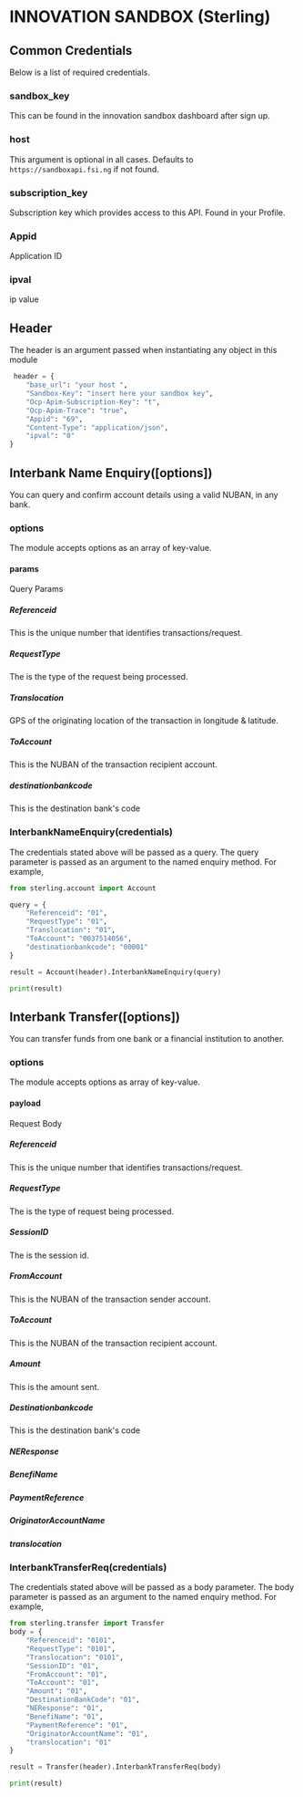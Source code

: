# INNOVATION SANDBOX (Sterling)

## Common Credentials

Below is a list of required credentials.

### sandbox_key

This can be found in the innovation sandbox dashboard after sign up.

### host

This argument is optional in all cases. Defaults to `https://sandboxapi.fsi.ng` if not found.

### subscription_key

Subscription key which provides access to this API. Found in your Profile.

### Appid

Application ID

### ipval

ip value

## Header

The header is an argument passed when instantiating any object in this module

```python
 header = {
    "base_url": "your host ",
    "Sandbox-Key": "insert here your sandbox key",
	"Ocp-Apim-Subscription-Key": "t",
	"Ocp-Apim-Trace": "true",
	"Appid": "69",
	"Content-Type": "application/json",
	"ipval": "0"
}

```

## Interbank Name Enquiry([options])

You can query and confirm account details using a valid NUBAN, in any bank.

### options

The module accepts options as an array of key-value.

#### params

Query Params

##### Referenceid

This is the unique number that identifies transactions/request.

##### RequestType

The is the type of the request being processed.

##### Translocation

GPS of the originating location of the transaction in longitude & latitude.

##### ToAccount

This is the NUBAN of the transaction recipient account.

##### destinationbankcode

This is the destination bank's code

### InterbankNameEnquiry(credentials)

The credentials stated above will be passed as a query. The query parameter is passed as an argument to the named enquiry method. For example,

```python
from sterling.account import Account

query = {
    "Referenceid": "01",
    "RequestType": "01",
    "Translocation": "01",
    "ToAccount": "0037514056",
    "destinationbankcode": "00001"
}

result = Account(header).InterbankNameEnquiry(query)

print(result)

```

## Interbank Transfer([options])

You can transfer funds from one bank or a financial institution to another.

### options

The module accepts options as array of key-value.

#### payload

Request Body

##### Referenceid

This is the unique number that identifies transactions/request.

##### RequestType

The is the type of request being processed.

##### SessionID

The is the session id.

##### FromAccount

This is the NUBAN of the transaction sender account.

##### ToAccount

This is the NUBAN of the transaction recipient account.

##### Amount

This is the amount sent.

##### Destinationbankcode

This is the destination bank's code

##### NEResponse

##### BenefiName

##### PaymentReference

##### OriginatorAccountName

##### translocation

### InterbankTransferReq(credentials)

The credentials stated above will be passed as a body parameter. The body parameter is passed as an argument to the named enquiry method. For example,

```python
from sterling.transfer import Transfer
body = {
    "Referenceid": "0101",
    "RequestType": "0101",
    "Translocation": "0101",
    "SessionID": "01",
    "FromAccount": "01",
    "ToAccount": "01",
    "Amount": "01",
    "DestinationBankCode": "01",
    "NEResponse": "01",
    "BenefiName": "01",
    "PaymentReference": "01",
    "OriginatorAccountName": "01",
    "translocation": "01"
}

result = Transfer(header).InterbankTransferReq(body)

print(result)

```
